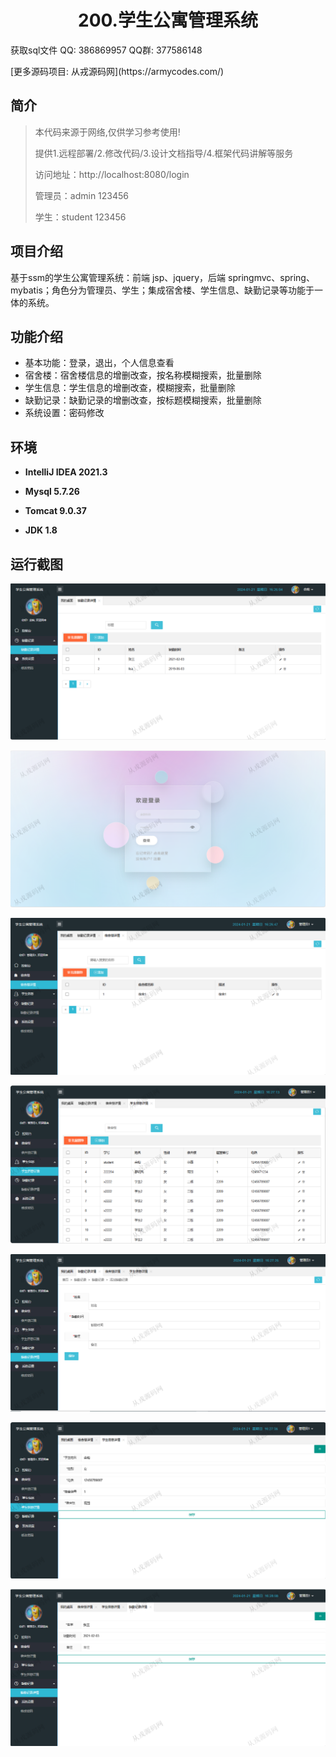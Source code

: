 <p><h1 align="center">200.学生公寓管理系统</h1></p>

<p> 获取sql文件 QQ: 386869957 QQ群: 377586148 </p>
<p> [更多源码项目: 从戎源码网](https://armycodes.com/) </p>

## 简介

> 本代码来源于网络,仅供学习参考使用!
>
> 提供1.远程部署/2.修改代码/3.设计文档指导/4.框架代码讲解等服务
> 
> 访问地址：http://localhost:8080/login
> 
> 管理员：admin 123456
> 
> 学生：student 123456
> 

## 项目介绍
基于ssm的学生公寓管理系统：前端 jsp、jquery，后端 springmvc、spring、mybatis；角色分为管理员、学生；集成宿舍楼、学生信息、缺勤记录等功能于一体的系统。

## 功能介绍

- 基本功能：登录，退出，个人信息查看
- 宿舍楼：宿舍楼信息的增删改查，按名称模糊搜索，批量删除
- 学生信息：学生信息的增删改查，模糊搜索，批量删除
- 缺勤记录：缺勤记录的增删改查，按标题模糊搜索，批量删除
- 系统设置：密码修改

## 环境

- <b>IntelliJ IDEA 2021.3</b>

- <b>Mysql 5.7.26</b>

- <b>Tomcat 9.0.37</b>

- <b>JDK 1.8</b>

## 运行截图

![](screenshot/1.png)

![](screenshot/2.png)

![](screenshot/3.png)

![](screenshot/4.png)

![](screenshot/5.png)

![](screenshot/6.png)

![](screenshot/7.png)